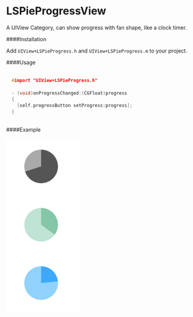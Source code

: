 LSPieProgressView
=================

A UIView Category, can show progress with fan shape, like a clock timer.


####Installation

Add `UIView+LSPieProgress.h` and `UIView+LSPieProgress.m` to your project. 

####Usage

``` cpp

  #import "UIView+LSPieProgress.h"

  - (void)onProgressChanged:(CGFloat)progress
  {
    [self.progressButton setProgress:progress];
  }
  
```

####Example

![Example](https://github.com/tinymind/LSPieProgressView/raw/master/example.png)